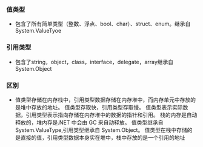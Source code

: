 ### 值类型

- 包含了所有简单类型（整数、浮点、bool、char）、struct、enum。继承自System.ValueTyoe

### 引用类型

- 包含了string，object，class，interface，delegate，array继承自System.Object

### 区别
- 值类型存储在内存栈中，引用类型数据存储在内存堆中，而内存单元中存放的是堆中存放的地址。
值类型存取快，引用类型存取慢。
值类型表示实际数据，引用类型表示指向存储在内存堆中的数据的指针和引用。
栈的内存是自动释放的，堆内存是.NET 中会由 GC 来自动释放。
值类型继承自 System.ValueType,引用类型继承自 System.Object。
值类型在栈中存储的是直接的值，引用类型数据本身实在堆中，栈中存放的是一个引用的地址

